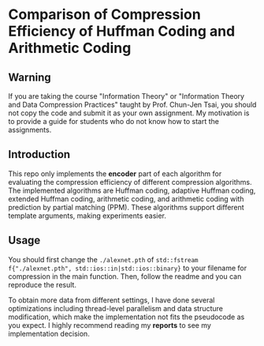 # Comparison of Compression Efficiency of Huffman Coding and Arithmetic Coding

## Warning

If you are taking the course "Information Theory" or "Information Theory and Data Compression Practices" taught by Prof. Chun-Jen Tsai, you should not copy the code and submit it as your own assignment. My motivation is to provide a guide for students who do not know how to start the assignments.

## Introduction

This repo only implements the **encoder** part of each algorithm for evaluating the compression efficiency of different compression algorithms. The implemented algorithms are Huffman coding, adaptive Huffman coding, extended Huffman coding, arithmetic coding, and arithmetic coding with prediction by partial matching (PPM). These algorithms support different template arguments, making experiments easier.

## Usage

You should first change the `./alexnet.pth` of `std::fstream f{"./alexnet.pth", std::ios::in|std::ios::binary}` to your filename for compression in the main function. Then, follow the readme and you can reproduce the result.

To obtain more data from different settings, I have done several optimizations including thread-level parallelism and data structure modification, which make the implementation not fits the pseudocode as you expect. I highly recommend reading my **reports** to see my implementation decision.
